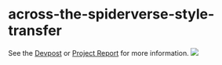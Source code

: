 # across-the-spiderverse-style-transfer

See the [Devpost](https://devpost.com/software/across-the-spider-verse-style-transfer-vixqtl) or [Project Report](Across_The_Spider_Verse_Style_Transfer.pdf) for more information.
![](https://github.com/AzureCoral/across-the-spiderverse-style-transfer/blob/main/outputs/gif_output/training_1714783167.gif)

